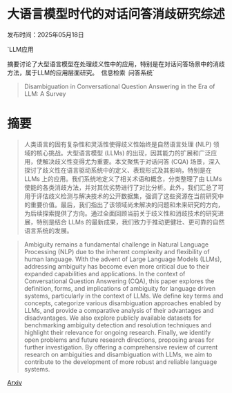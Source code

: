 # 大语言模型时代的对话问答消歧研究综述

发布时间：2025年05月18日

`LLM应用

摘要讨论了大型语言模型在处理歧义性中的应用，特别是在对话问答场景中的消歧方法，属于LLM的应用层面研究。` `信息检索` `问答系统`

> Disambiguation in Conversational Question Answering in the Era of LLM: A Survey

# 摘要

> 人类语言的固有复杂性和灵活性使得歧义性始终是自然语言处理 (NLP) 领域的核心挑战。大型语言模型 (LLMs) 的出现，因其能力的扩展和广泛应用，使解决歧义性变得尤为重要。本文聚焦于对话问答 (CQA) 场景，深入探讨了歧义性在语言驱动系统中的定义、表现形式及其影响，特别是在 LLMs 上的应用。我们系统地定义了相关术语和概念，分类整理了由 LLMs 使能的各类消歧方法，并对其优劣势进行了对比分析。此外，我们汇总了可用于评估歧义检测与解决技术的公开数据集，强调了这些资源在当前研究中的重要价值。最后，我们指出了该领域尚未解决的问题和未来研究的方向，为后续探索提供了方向。通过全面回顾当前关于歧义性和消歧技术的研究进展，特别是结合 LLMs 的最新成果，我们致力于推动更健壮、更可靠的自然语言系统的发展。

> Ambiguity remains a fundamental challenge in Natural Language Processing (NLP) due to the inherent complexity and flexibility of human language. With the advent of Large Language Models (LLMs), addressing ambiguity has become even more critical due to their expanded capabilities and applications. In the context of Conversational Question Answering (CQA), this paper explores the definition, forms, and implications of ambiguity for language driven systems, particularly in the context of LLMs. We define key terms and concepts, categorize various disambiguation approaches enabled by LLMs, and provide a comparative analysis of their advantages and disadvantages. We also explore publicly available datasets for benchmarking ambiguity detection and resolution techniques and highlight their relevance for ongoing research. Finally, we identify open problems and future research directions, proposing areas for further investigation. By offering a comprehensive review of current research on ambiguities and disambiguation with LLMs, we aim to contribute to the development of more robust and reliable language systems.

[Arxiv](https://arxiv.org/abs/2505.12543)